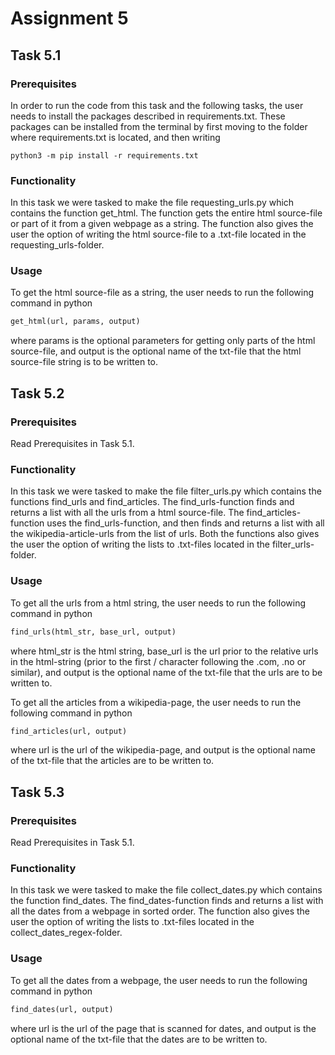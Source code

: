 # Assignment 5

## Task 5.1

### Prerequisites
In order to run the code from this task and the following tasks, the user needs to install the packages described in requirements.txt. These packages can be installed from the terminal by first moving to the folder where requirements.txt is located, and then writing

```
python3 -m pip install -r requirements.txt
```

### Functionality
In this task we were tasked to make the file requesting_urls.py which contains the function get_html. The function gets the entire html source-file or part of it from a given webpage as a string. The function also gives the user the option of writing the html source-file to a .txt-file located in the requesting_urls-folder.

### Usage
To get the html source-file as a string, the user needs to run the following command in python

```python
get_html(url, params, output)
```

where params is the optional parameters for getting only parts of the html source-file, and output is the optional name of the txt-file that the html source-file string is to be written to. 

## Task 5.2

### Prerequisites
Read Prerequisites in Task 5.1.

### Functionality
In this task we were tasked to make the file filter_urls.py which contains the functions find_urls and find_articles. The find_urls-function finds and returns a list with all the urls from a html source-file. The find_articles-function uses the find_urls-function, and then finds and returns a list with all the wikipedia-article-urls from the list of urls. Both the functions also gives the user the option of writing the lists to .txt-files located in the filter_urls-folder.

### Usage
To get all the urls from a html string, the user needs to run the following command in python

```python
find_urls(html_str, base_url, output)
```

where html_str is the html string, base_url is the url prior to the relative urls in the html-string (prior to the first / character following the .com, .no or similar), and output is the optional name of the txt-file that the urls are to be written to. 

To get all the articles from a wikipedia-page, the user needs to run the following command in python

```python
find_articles(url, output)
```

where url is the url of the wikipedia-page, and output is the optional name of the txt-file that the articles are to be written to. 

## Task 5.3

### Prerequisites
Read Prerequisites in Task 5.1.

### Functionality
In this task we were tasked to make the file collect_dates.py which contains the function find_dates. The find_dates-function finds and returns a list with all the dates from a webpage in sorted order. The function also gives the user the option of writing the lists to .txt-files located in the collect_dates_regex-folder.

### Usage
To get all the dates from a webpage, the user needs to run the following command in python

```python
find_dates(url, output)
```

where url is the url of the page that is scanned for dates, and output is the optional name of the txt-file that the dates are to be written to. 